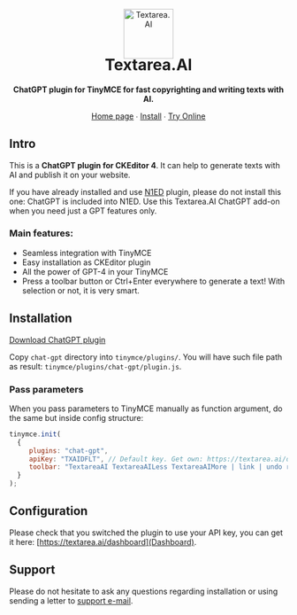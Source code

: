 <p align="center">
    <a href="https://textarea.ai/"><img src="https://textarea.ai/img/favicons/logo-90.png" alt="Textarea.AI" width="90" /></a>
</p>

<h1 align="center" style="margin-top:-20px">Textarea.AI</h1>

<p align="center">
    <strong>ChatGPT plugin for TinyMCE for fast copyrighting and writing texts with AI. </strong>
</p>

<p align="center">
    <a href="https://textarea.ai/">Home page</a> ∙ <a href="https://textarea.ai/doc/install-chat-gpt-tinymce-plugin/">Install</a> ∙ <a href="https://codepen.io/textarea-ai/pen/oNQLYgN">Try Online</a>
</p>

## Intro

This is a **ChatGPT plugin for CKEditor 4**. It can help to generate texts with AI and publish it on your website.

If you have already installed and use [N1ED](https://n1ed.com) plugin, please do not install this one: ChatGPT is included into N1ED. Use this Textarea.AI ChatGPT add-on when you need just a GPT features only.

### Main features:

- Seamless integration with TinyMCE
- Easy installation as CKEditor plugin
- All the power of GPT-4 in your TinyMCE
- Press a toolbar button or Ctrl+Enter everywhere to generate a text! With selection or not, it is very smart.

## Installation

[Download ChatGPT plugin](https://textarea.ai/download/chat-gpt-tinymce.zip)

Copy `chat-gpt` directory into `tinymce/plugins/`.
You will have such file path as result: `tinymce/plugins/chat-gpt/plugin.js`.

### Pass parameters

When you pass parameters to TinyMCE manually as function argument, do the same but inside config structure:
```js
tinymce.init(
  {
     plugins: "chat-gpt",
     apiKey: "TXAIDFLT", // Default key. Get own: https://textarea.ai/dashboard
     toolbar: "TextareaAI TextareaAILess TextareaAIMore | link | undo redo | styleselect | bold italic | alignleft aligncenter alignright alignjustify | outdent indent",
  }
);
```
## Configuration

Please check that you switched the plugin to use your API key, you can get it here: [https://textarea.ai/dashboard](Dashboard).

## Support

Please do not hesitate to ask any questions regarding installation or using sending a letter to [support e-mail](support@helpdesk.edsdk.com).